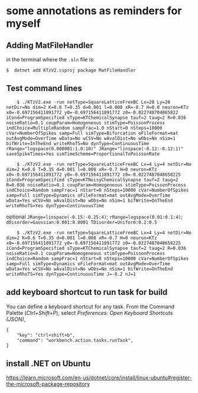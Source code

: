 # some annotations as reminders for myself

## Adding MatFileHandler

in the terminal where the `.sln` file is:

    $  dotnet add KTzV2.csproj package MatFileHandler

## Test command lines

```
    $ ./KTzV2.exe -run netType=SquareLatticeFreeBC Lx=20 Ly=20 netDir=No dim=2 K=0.6 T=0.35 d=0.001 l=0.008 xR=-0.7 H=0.0 neuron=KTz x0=-0.697156411891772 y0=-0.697156411891772 z0=-0.022748704865822 iCond=ProgramSpecified sType=KTChemicalSynapse tauf=2 taug=2 R=0.036 noiseRatio=0.1 coupParam=Homogeneous stimType=PoissonProcess indChoice=MultipleRandom sampFrac=1.0 nStart=0 nSteps=10000 cVar=NumberOfSpikes samp=Full simType=Bifurcation oFileFormat=mat outAvgMode=OverTime wData=No wCSV=No wAvalDist=No wObs=No nSim=1 bifWrite=InTheEnd writeRhoTS=No dynType=ContinuousTime rRange="logspace(0.000001:1.0:10)" JRange="linspace(-0.12:-0.12:1)" saveSpikeTimes=Yes simTimeScheme=ProportionalToPoissonRate
```

```
    $ ./KTzV2.exe -run netType=SquareLatticeFreeBC Lx=4 Ly=4 netDir=No dim=2 K=0.6 T=0.35 d=0.001 l=0.008 xR=-0.7 H=0 neuron=KTz x0=-0.697156411891772 y0=-0.697156411891772 z0=-0.0227487048658225 iCond=ProgramSpecified sType=KTNoisyChemicalSynapse tauf=2 taug=2 R=0.036 noiseRatio=0.1 coupParam=Homogeneous stimType=PoissonProcess indChoice=Random sampFrac=1 nStart=0 nSteps=10000 cVar=NumberOfSpikes samp=Full simType=Dynamics oFileFormat=mat outAvgMode=OverTime wData=Yes wCSV=No wAvalDist=No wObs=No nSim=1 bifWrite=OnTheEnd writeRhoTS=Yes dynType=ContinuousTime
```

optional `JRange=linspace(-0.15:-0.25:4)`;    `rRange=logspace(0.01:0.1:4)`;    `dDisorder=Gaussian:0.001:0.0001 TDisorder=Uniform:0.2:0.5`

```
    $ ./KTzV2.exe -run netType=SquareLatticeFreeBC Lx=4 Ly=4 netDir=No dim=2 K=0.6 T=0.35 d=0.001 l=0.008 xR=-0.7 H=0 neuron=KTz x0=-0.697156411891772 y0=-0.697156411891772 z0=-0.0227487048658225 iCond=ProgramSpecified sType=KTChemicalSynapse tauf=2 taug=2 R=0.036 noiseRatio=0.1 coupParam=Homogeneous stimType=PoissonProcess indChoice=Random sampFrac=1 nStart=0 nSteps=10000 cVar=NumberOfSpikes samp=Full simType=Dynamics oFileFormat=mat outAvgMode=OverTime wData=Yes wCSV=No wAvalDist=No wObs=No nSim=1 bifWrite=OnTheEnd writeRhoTS=Yes dynType=ContinuousTime J=-0.2 nJ=1
```

## add keyboard shortcut to run task for build

You can define a keyboard shortcut for any task. From the Command Palette (*Ctrl+Shift+P*), select *Preferences: Open Keyboard Shortcuts (JSON)*, 

    {
        "key": "ctrl+shift+b",
        "command": "workbench.action.tasks.runTask",
    }

## install .NET on Ubuntu

https://learn.microsoft.com/en-us/dotnet/core/install/linux-ubuntu#register-the-microsoft-package-repository
